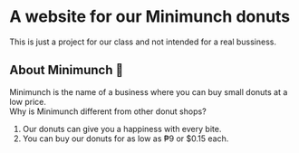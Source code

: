 # A website for our Minimunch donuts
This is just a project for our class and not intended for a real bussiness.
## About Minimunch 🥯
Minimunch is the name of a business where you can buy small donuts at a low price.\
Why is Minimunch different from other donut shops?
1. Our donuts can give you a happiness with every bite.
2. You can buy our donuts for as low as ₱9 or $0.15 each.


